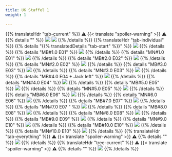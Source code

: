 ```yaml
---
title: UK Staffel 1
weight: 1

---
```

{{% translateHdr "tab-current" %}}
:warning: {{< translate "spoiler-warning" >}} :warning:
{{% details "" %}}
![](/sim-ayto/uk01/uk01_tab.png)
![](/sim-ayto/uk01/uk01_sum.png)
{{% /details %}}
{{% translateHdr "tab-individual" %}}
{{% details "{{% translatedDetails "tab-start" %}}" %}}
![](/sim-ayto/uk01/uk01_0.png)
{{% /details %}}
{{% details "MB#1.0 E01" %}}
![](/sim-ayto/uk01/uk01_1.png)
{{% /details %}}
{{% details "MN#1.0 E01" %}}
![](/sim-ayto/uk01/uk01_2.png)
{{% /details %}}
{{% details "MB#2.0 E02" %}}
![](/sim-ayto/uk01/uk01_3.png)
{{% /details %}}
{{% details "MN#2.0 E02" %}}
![](/sim-ayto/uk01/uk01_4.png)
{{% /details %}}
{{% details "MB#3.0 E03" %}}
![](/sim-ayto/uk01/uk01_5.png)
{{% /details %}}
{{% details "MN#3.0 E03" %}}
![](/sim-ayto/uk01/uk01_6.png)
{{% /details %}}
{{% details "MB#4.0 E04 + Jack left" %}}
![](/sim-ayto/uk01/uk01_7.png)
{{% /details %}}
{{% details "MN#4.0 E04" %}}
![](/sim-ayto/uk01/uk01_8.png)
{{% /details %}}
{{% details "MB#5.0 E05" %}}
![](/sim-ayto/uk01/uk01_9.png)
{{% /details %}}
{{% details "MN#5.0 E05" %}}
![](/sim-ayto/uk01/uk01_10.png)
{{% /details %}}
{{% details "MB#6.0 E06" %}}
![](/sim-ayto/uk01/uk01_11.png)
{{% /details %}}
{{% details "MN#6.0 E06" %}}
![](/sim-ayto/uk01/uk01_12.png)
{{% /details %}}
{{% details "MB#7.0 E07" %}}
![](/sim-ayto/uk01/uk01_13.png)
{{% /details %}}
{{% details "MN#7.0 E07 " %}}
![](/sim-ayto/uk01/uk01_14.png)
{{% /details %}}
{{% details "MB#8.0 E08" %}}
![](/sim-ayto/uk01/uk01_15.png)
{{% /details %}}
{{% details "MN#8.0 E08" %}}
![](/sim-ayto/uk01/uk01_16.png)
{{% /details %}}
{{% details "MB#9.0 E09" %}}
![](/sim-ayto/uk01/uk01_17.png)
{{% /details %}}
{{% details "MN#9.0 E10" %}}
![](/sim-ayto/uk01/uk01_18.png)
{{% /details %}}
{{% details "MB#10.0 E10" %}}
![](/sim-ayto/uk01/uk01_19.png)
{{% /details %}}
{{% details "MN#10.0 E10" %}}
![](/sim-ayto/uk01/uk01_20.png)
{{% /details %}}
{{% translateHdr "tab-everything" %}}
:warning: {{< translate "spoiler-warning" >}} :warning:
{{% details "" %}}
![](/sim-ayto/uk01/uk01.col.png)
{{% /details %}}
{{% translateHdr "tree-current" %}}
:warning: {{< translate "spoiler-warning" >}} :warning:
{{% details "" %}}
![](/sim-ayto/uk01/uk01.png)
{{% /details %}}
